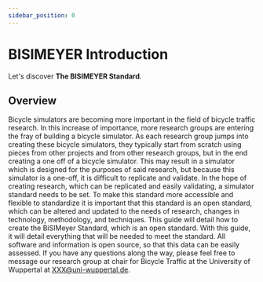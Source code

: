 ```yaml
---
sidebar_position: 0
---
```


# BISIMEYER Introduction

Let's discover **The BISIMEYER Standard**.

## Overview

Bicycle simulators are becoming more important in the field of bicycle traffic research. In this increase of importance, more research groups are entering the fray of building a bicycle simulator. As each research group jumps into creating these bicycle simulators, they typically start from scratch using pieces from other projects and from other research groups, but in the end creating a one off of a bicycle simulator. This may result in a simulator which is designed for the purposes of said research, but because this simulator is a one-off, it is difficult to replicate and validate. In the hope of creating research, which can be replicated and easily validating, a simulator standard needs to be set. To make this standard more accessible and flexible to standardize it is important that this standard is an open standard, which can be altered and updated to the needs of research, changes in technology, methodology, and techniques. This guide will detail how to create the BiSIMeyer Standard, which is an open standard. With this guide, it will detail everything that will be needed to meet the standard. All software and information is open source, so that this data can be easily assessed. If you have any questions along the way, please feel free to message our research group at chair for Bicycle Traffic at the University of Wuppertal at [XXX@uni-wuppertal.de](mailto:stockman@uni-wuppertal.de).


